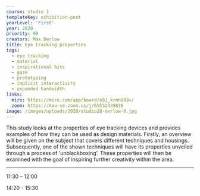 ```yaml
---
course: studio 1
templateKey: exhibition-post
yearLevel: 'First'
year: 2020
priority: 99
creators: Max Derlow
title: Eye tracking properties
tags: 
  - eye tracking
  - material
  - inspirational bits
  - gaze
  - prototyping
  - implicit interactivity
  - expanded bandwidth
links:
  miro: https://miro.com/app/board/o9J_krmn998=/
  zoom: https://mau-se.zoom.us/j/65532339830
image: /images/uploads/2020/studio20-derlow-0.jpg
---
```


This study looks at the properties of eye tracking devices and provides examples of how they can be used as design materials. Firstly, an overview will be given on the subject that covers different techniques and housings. Subsequently, one of the shown techniques will have its properties unveiled through a process of ‘unblackboxing’. These properties will then be examined with the goal of inspiring further creativity within the area. 

---

11:30 – 12:00

14:20 - 15:30
